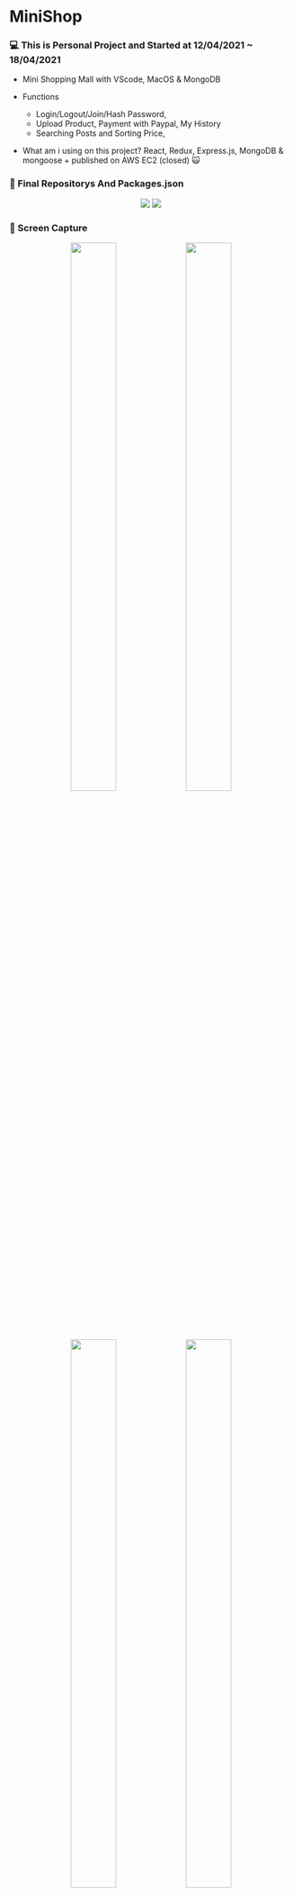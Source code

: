 # MiniShop

### 💻 This is Personal Project and Started at 12/04/2021 ~ 18/04/2021
* Mini Shopping Mall with VScode, MacOS & MongoDB
* Functions 
  - Login/Logout/Join/Hash Password, 
  - Upload Product, Payment with Paypal, My History
  - Searching Posts and Sorting Price,
  
* What am i using on this project? 
  React, Redux, Express.js, MongoDB & mongoose + published on AWS EC2 (closed) 🙀


### 📝 Final Repositorys And Packages.json
<p align="center">
  <img src="https://user-images.githubusercontent.com/73155839/114824578-1128b080-9e00-11eb-99f4-4f341adfcf20.png">
  <img src="https://user-images.githubusercontent.com/73155839/113697482-30438600-970e-11eb-849d-ed4d8ee679f6.png">
</p>



### 🌄 Screen Capture

<p align="center">
  <img src="https://user-images.githubusercontent.com/73155839/113698139-18b8cd00-970f-11eb-8d61-fe85d62adfcb.png" width="40%" height="50%">
  <img src="https://user-images.githubusercontent.com/73155839/113698144-19516380-970f-11eb-9559-1c3741b64607.png" width="40%" height="50%">
  <img src="https://user-images.githubusercontent.com/73155839/113698146-1a829080-970f-11eb-8975-2a5ce12a3710.png" width="40%" height="50%">
  <img src="https://user-images.githubusercontent.com/73155839/113698150-1b1b2700-970f-11eb-97c1-7a09316ed532.png" width="40%" height="50%">
  <img src="https://user-images.githubusercontent.com/73155839/113698153-1ce4ea80-970f-11eb-9a04-435d527228a9.png" width="40%" height="50%">
  <img src="https://user-images.githubusercontent.com/73155839/113698159-1e161780-970f-11eb-8b8e-778153abd295.png" width="40%" height="50%">
</p>

